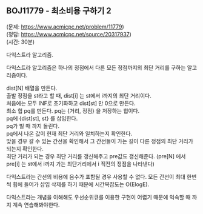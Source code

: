 ## BOJ11779 - 최소비용 구하기 2  
(문제: https://www.acmicpc.net/problem/11779)  
(정답: https://www.acmicpc.net/source/20317937)  
(시간: 30분)  

다익스트라 알고리즘.  

다익스트라 알고리즘은 하나의 정점에서 다른 모든 정점까지의 최단 거리를 구하는 알고리즘이다.  

dist[N] 배열을 만든다.  
출발 정점을 st라고 할 때, dist[i] 는 st에서 i까지의 최단 거리이다.  
처음에는 모두 INF로 초기화하고 dist[st] 만 0으로 만든다.  
최소 힙 pq를 만든다. pq는 {거리, 정점} 을 저장하는 힙이다.  
pq에 {dist[st], st} 를 삽입한다.  
pq가 빌 때 까지 돌린다.  
pq에서 나온 값이 현재 최단 거리와 일치하는지 확인한다.  
맞을 경우 갈 수 있는 간선을 확인해서 그 간선들이 가는 길이 다른 정점의 최단 거리가 되는지 확인한다.  
최단 거리가 되는 경우 최단 거리를 갱신해주고 pre값도 갱신해준다. (pre[N] 에서 pre[i] 는 st에서 i까지 가는 최단거리에서 i 직전의 정점을 나타낸다)  

다익스트라는 간선의 비용에 음수가 포함될 경우 사용할 수 없다. 모든 간선이 최대 한번씩 힙에 들어가 삽입 삭제를 하기 때문에 시간복잡도는 O(ElogE).  

다익스트라는 개념을 이해해도 우선순위큐를 이용한 구현이 어렵기 때문에 익숙할 때 까지 계속 연습해봐야한다.